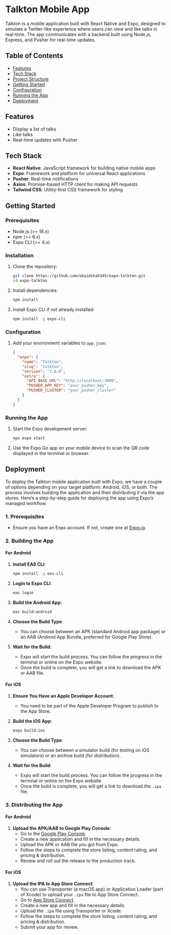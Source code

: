 # Talkton Mobile App

Talkton is a mobile application built with React Native and Expo, designed to simulate a Twitter-like experience where users can view and like talks in real-time. 
The app communicates with a backend built using Node.js, Express, and Pusher for real-time updates.

## Table of Contents

- [Features](#features)
- [Tech Stack](#tech-stack)
- [Project Structure](#project-structure)
- [Getting Started](#getting-started)
- [Configuration](#configuration)
- [Running the App](#running-the-app)
- [Deployment](#deployment)

## Features

- Display a list of talks
- Like talks
- Real-time updates with Pusher

## Tech Stack

- **React Native**: JavaScript framework for building native mobile apps
- **Expo**: Framework and platform for universal React applications
- **Pusher**: Real-time notifications
- **Axios**: Promise-based HTTP client for making API requests
- **Tailwind CSS**: Utility-first CSS framework for styling


## Getting Started

### Prerequisites

- Node.js (>= 18.x)
- npm (>= 6.x)
- Expo CLI (>= 4.x)

### Installation

1. Clone the repository:
    ```sh
    git clone https://github.com/obaidshah345/expo-talkton.git
    cd expo-talkton
    ```

2. Install dependencies:
    ```sh
    npm install
    ```

3. Install Expo CLI if not already installed:
    ```sh
    npm install -g expo-cli
    ```

### Configuration

1. Add your environment variables to `app.json`:

   ```json
   {
     "expo": {
       "name": "Talkton",
       "slug": "talkton",
       "version": "1.0.0",
       "extra": {
         "API_BASE_URL": "http://localhost:3000",
         "PUSHER_APP_KEY": "your_pusher_key",
         "PUSHER_CLUSTER": "your_pusher_cluster"
       }
     }
   }

### Running the App

1. Start the Expo development server:
    ```sh
    npx expo start
    ```

2. Use the Expo Go app on your mobile device to scan the QR code displayed in the terminal or browser.

## Deployment

To deploy the Talkton mobile application built with Expo, we have a couple of options depending on your target platform: Android, iOS, or both. The process involves building the application and then distributing it via the app stores. Here’s a step-by-step guide for deploying the app using Expo’s managed workflow.

### 1. Prerequisites

- Ensure you have an Expo account. If not, create one at [Expo.io](https://expo.io/).

### 2. Building the App

#### For Android

1. **Install EAS CLI**:
    ```sh
    npm install -g eas-cli
    ```

1. **Login to Expo CLI**:
    ```sh
    eas login
    ```

2. **Build the Android App**:
    ```sh
    eas build:android
    ```

3. **Choose the Build Type**:
    - You can choose between an APK (standard Android app package) or an AAB (Android App Bundle, preferred for Google Play Store).

4. **Wait for the Build**:
    - Expo will start the build process. You can follow the progress in the terminal or online on the Expo website.
    - Once the build is complete, you will get a link to download the APK or AAB file.

#### For iOS

1. **Ensure You Have an Apple Developer Account**:
    - You need to be part of the Apple Developer Program to publish to the App Store.

2. **Build the iOS App**:
    ```sh
    expo build:ios
    ```

3. **Choose the Build Type**:
    - You can choose between a simulator build (for testing on iOS simulators) or an archive build (for distribution).

4. **Wait for the Build**:
    - Expo will start the build process. You can follow the progress in the terminal or online on the Expo website.
    - Once the build is complete, you will get a link to download the `.ipa` file.

### 3. Distributing the App

#### For Android

1. **Upload the APK/AAB to Google Play Console**:
    - Go to the [Google Play Console](https://play.google.com/apps/publish/).
    - Create a new application and fill in the necessary details.
    - Upload the APK or AAB file you got from Expo.
    - Follow the steps to complete the store listing, content rating, and pricing & distribution.
    - Review and roll out the release to the production track.

#### For iOS

1. **Upload the IPA to App Store Connect**:
    - You can use Transporter (a macOS app) or Application Loader (part of Xcode) to upload your `.ipa` file to App Store         Connect.
    - Go to [App Store Connect](https://appstoreconnect.apple.com/).
    - Create a new app and fill in the necessary details.
    - Upload the `.ipa` file using Transporter or Xcode.
    - Follow the steps to complete the store listing, content rating, and pricing & distribution.
    - Submit your app for review.

